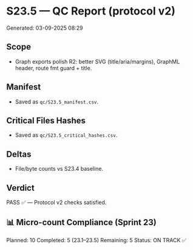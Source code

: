 # S23.5 — QC Report (protocol v2)
Generated: 03-09-2025 08:29

## Scope
- Graph exports polish R2: better SVG (title/aria/margins), GraphML header, route fmt guard + title.

## Manifest
- Saved as `qc/S23.5_manifest.csv`.

## Critical Files Hashes
- Saved as `qc/S23.5_critical_hashes.csv`.

## Deltas
- File/byte counts vs S23.4 baseline.

## Verdict
PASS ✅ — Protocol v2 checks satisfied.

## 📊 Micro-count Compliance (Sprint 23)
Planned: 10
Completed: 5 (23.1–23.5)
Remaining: 5
Status: ON TRACK ✅
